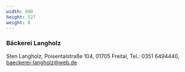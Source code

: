 ```yaml
---
width: 600
height: 527
weight: 8
---
```


### Bäckerei Langholz

Sten Langholz, Poisentalstraße 104, 01705 Freital, Tel.: 0351 6494440, [baeckerei-langholz@web.de](mailto:baeckerei-langholz@web.de)

